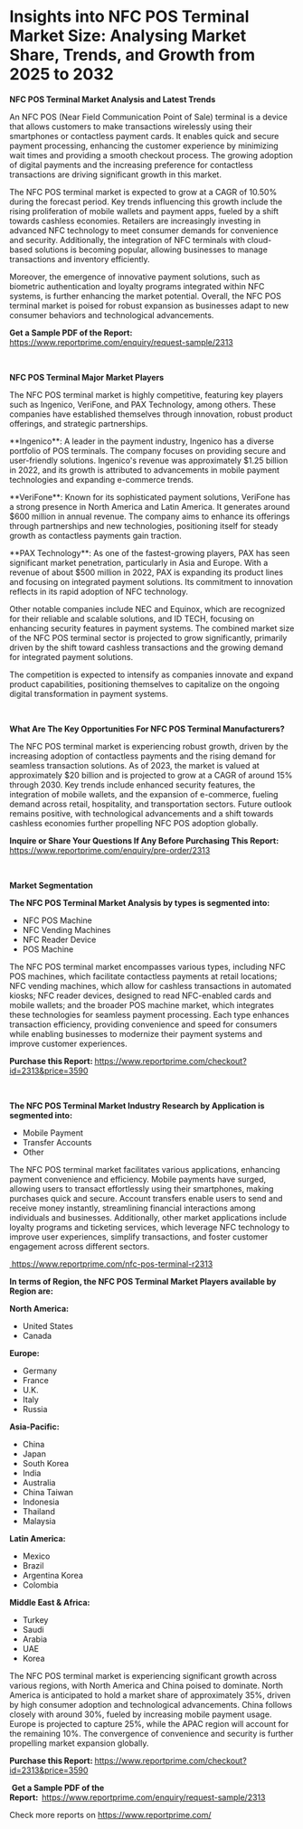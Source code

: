 <p><h1>Insights into NFC POS Terminal Market Size: Analysing Market Share, Trends, and Growth from 2025 to 2032</h1></p><p><strong>NFC POS Terminal Market Analysis and Latest Trends</strong></p>
<p><p>An NFC POS (Near Field Communication Point of Sale) terminal is a device that allows customers to make transactions wirelessly using their smartphones or contactless payment cards. It enables quick and secure payment processing, enhancing the customer experience by minimizing wait times and providing a smooth checkout process. The growing adoption of digital payments and the increasing preference for contactless transactions are driving significant growth in this market.</p><p>The NFC POS terminal market is expected to grow at a CAGR of 10.50% during the forecast period. Key trends influencing this growth include the rising proliferation of mobile wallets and payment apps, fueled by a shift towards cashless economies. Retailers are increasingly investing in advanced NFC technology to meet consumer demands for convenience and security. Additionally, the integration of NFC terminals with cloud-based solutions is becoming popular, allowing businesses to manage transactions and inventory efficiently.</p><p>Moreover, the emergence of innovative payment solutions, such as biometric authentication and loyalty programs integrated within NFC systems, is further enhancing the market potential. Overall, the NFC POS terminal market is poised for robust expansion as businesses adapt to new consumer behaviors and technological advancements.</p></p>
<p><strong>Get a Sample PDF of the Report:&nbsp;</strong> <a href="https://www.reportprime.com/enquiry/request-sample/2313?utm_campaign=3168&utm_medium=2&utm_source=Github&utm_content=ia&utm_term=18032025&utm_id=nfc-pos-terminal">https://www.reportprime.com/enquiry/request-sample/2313</a></p>
<p>&nbsp;</p>
<p><strong>NFC POS Terminal Major Market Players</strong></p>
<p><p>The NFC POS terminal market is highly competitive, featuring key players such as Ingenico, VeriFone, and PAX Technology, among others. These companies have established themselves through innovation, robust product offerings, and strategic partnerships.</p><p>**Ingenico**: A leader in the payment industry, Ingenico has a diverse portfolio of POS terminals. The company focuses on providing secure and user-friendly solutions. Ingenico's revenue was approximately $1.25 billion in 2022, and its growth is attributed to advancements in mobile payment technologies and expanding e-commerce trends.</p><p>**VeriFone**: Known for its sophisticated payment solutions, VeriFone has a strong presence in North America and Latin America. It generates around $600 million in annual revenue. The company aims to enhance its offerings through partnerships and new technologies, positioning itself for steady growth as contactless payments gain traction.</p><p>**PAX Technology**: As one of the fastest-growing players, PAX has seen significant market penetration, particularly in Asia and Europe. With a revenue of about $500 million in 2022, PAX is expanding its product lines and focusing on integrated payment solutions. Its commitment to innovation reflects in its rapid adoption of NFC technology.</p><p>Other notable companies include NEC and Equinox, which are recognized for their reliable and scalable solutions, and ID TECH, focusing on enhancing security features in payment systems. The combined market size of the NFC POS terminal sector is projected to grow significantly, primarily driven by the shift toward cashless transactions and the growing demand for integrated payment solutions.</p><p>The competition is expected to intensify as companies innovate and expand product capabilities, positioning themselves to capitalize on the ongoing digital transformation in payment systems.</p></p>
<p>&nbsp;</p>
<p><strong>What Are The Key Opportunities For NFC POS Terminal Manufacturers?</strong></p>
<p><p>The NFC POS terminal market is experiencing robust growth, driven by the increasing adoption of contactless payments and the rising demand for seamless transaction solutions. As of 2023, the market is valued at approximately $20 billion and is projected to grow at a CAGR of around 15% through 2030. Key trends include enhanced security features, the integration of mobile wallets, and the expansion of e-commerce, fueling demand across retail, hospitality, and transportation sectors. Future outlook remains positive, with technological advancements and a shift towards cashless economies further propelling NFC POS adoption globally.</p></p>
<p><strong>Inquire or Share Your Questions If Any Before Purchasing This Report:</strong> <a href="https://www.reportprime.com/enquiry/pre-order/2313?utm_campaign=3168&utm_medium=2&utm_source=Github&utm_content=ia&utm_term=18032025&utm_id=nfc-pos-terminal">https://www.reportprime.com/enquiry/pre-order/2313</a></p>
<p>&nbsp;</p>
<p><strong>Market Segmentation</strong></p>
<p><strong>The NFC POS Terminal Market Analysis by types is segmented into:</strong></p>
<p><ul><li>NFC POS Machine</li><li>NFC Vending Machines</li><li>NFC Reader Device</li><li>POS Machine</li></ul></p>
<p><p>The NFC POS terminal market encompasses various types, including NFC POS machines, which facilitate contactless payments at retail locations; NFC vending machines, which allow for cashless transactions in automated kiosks; NFC reader devices, designed to read NFC-enabled cards and mobile wallets; and the broader POS machine market, which integrates these technologies for seamless payment processing. Each type enhances transaction efficiency, providing convenience and speed for consumers while enabling businesses to modernize their payment systems and improve customer experiences.</p></p>
<p><strong>Purchase this Report:&nbsp;</strong><a href="https://www.reportprime.com/checkout?id=2313&price=3590&utm_campaign=3168&utm_medium=2&utm_source=Github&utm_content=ia&utm_term=18032025&utm_id=nfc-pos-terminal">https://www.reportprime.com/checkout?id=2313&price=3590</a></p>
<p>&nbsp;</p>
<p><strong>The NFC POS Terminal Market Industry Research by Application is segmented into:</strong></p>
<p><ul><li>Mobile Payment</li><li>Transfer Accounts</li><li>Other</li></ul></p>
<p><p>The NFC POS terminal market facilitates various applications, enhancing payment convenience and efficiency. Mobile payments have surged, allowing users to transact effortlessly using their smartphones, making purchases quick and secure. Account transfers enable users to send and receive money instantly, streamlining financial interactions among individuals and businesses. Additionally, other market applications include loyalty programs and ticketing services, which leverage NFC technology to improve user experiences, simplify transactions, and foster customer engagement across different sectors.</p></p>
<p><a href="https://www.reportprime.com/nfc-pos-terminal-r2313?utm_campaign=3168&utm_medium=2&utm_source=Github&utm_content=ia&utm_term=18032025&utm_id=nfc-pos-terminal">&nbsp;https://www.reportprime.com/nfc-pos-terminal-r2313</a></p>
<p><strong>In terms of Region, the NFC POS Terminal Market Players available by Region are:</strong></p>
<p>
    <p> <strong> North America: </strong>
        <ul>
            <li>United States</li>
            <li>Canada</li>
        </ul>
        </p> 
    <p> <strong> Europe: </strong>
        <ul>
            <li>Germany</li>
            <li>France</li>
            <li>U.K.</li>
            <li>Italy</li>
            <li>Russia</li>
        </ul>
        </p> 
    <p> <strong> Asia-Pacific: </strong>
        <ul>
            <li>China</li>
            <li>Japan</li>
            <li>South Korea</li>
            <li>India</li>
            <li>Australia</li>
            <li>China Taiwan</li>
            <li>Indonesia</li>
            <li>Thailand</li>
            <li>Malaysia</li>
        </ul>
        </p> 
    <p> <strong> Latin America: </strong>
        <ul>
            <li>Mexico</li>
            <li>Brazil</li>
            <li>Argentina Korea</li>
            <li>Colombia</li>
        </ul>
        </p> 
    <p> <strong> Middle East & Africa: </strong>
        <ul>
            <li>Turkey</li>
            <li>Saudi</li>
            <li>Arabia</li>
            <li>UAE</li>
            <li>Korea</li>
        </ul>
    </p>
    </p>
<p><p>The NFC POS terminal market is experiencing significant growth across various regions, with North America and China poised to dominate. North America is anticipated to hold a market share of approximately 35%, driven by high consumer adoption and technological advancements. China follows closely with around 30%, fueled by increasing mobile payment usage. Europe is projected to capture 25%, while the APAC region will account for the remaining 10%. The convergence of convenience and security is further propelling market expansion globally.</p></p>
<p><strong>Purchase this Report: </strong><a href="https://www.reportprime.com/checkout?id=2313&price=3590&utm_campaign=3168&utm_medium=2&utm_source=Github&utm_content=ia&utm_term=18032025&utm_id=nfc-pos-terminal">https://www.reportprime.com/checkout?id=2313&price=3590</a></p>
<p>&nbsp;<strong>Get a Sample PDF of the Report:&nbsp;&nbsp;</strong><a href="https://www.reportprime.com/enquiry/request-sample/2313?utm_campaign=3168&utm_medium=2&utm_source=Github&utm_content=ia&utm_term=18032025&utm_id=nfc-pos-terminal">https://www.reportprime.com/enquiry/request-sample/2313</a></p>
<p><strong></strong></p>
<p>Check more reports on <a href="https://www.reportprime.com/?utm_campaign=3168&utm_medium=2&utm_source=Github&utm_content=ia&utm_term=18032025&utm_id=nfc-pos-terminal">https://www.reportprime.com/</a></p>
